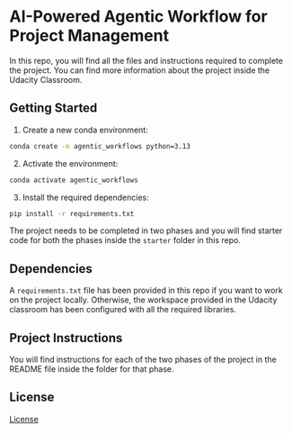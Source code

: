 # AI-Powered Agentic Workflow for Project Management

In this repo, you will find all the files and instructions required to complete the project. You can find more information about the project inside the Udacity Classroom.

## Getting Started

1. Create a new conda environment:
```bash
conda create -n agentic_workflows python=3.13
```

2. Activate the environment:
```bash
conda activate agentic_workflows
```

3. Install the required dependencies:
```bash
pip install -r requirements.txt
```

The project needs to be completed in two phases and you will find starter code for both the phases inside the `starter` folder in this repo. 

## Dependencies

A `requirements.txt` file has been provided in this repo if you want to work on the project locally. Otherwise, the workspace provided in the Udacity classroom has been configured with all the required libraries. 

## Project Instructions

You will find instructions for each of the two phases of the project in the README file inside the folder for that phase.

## License
[License](../LICENSE.md)
